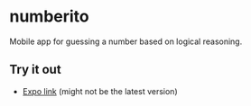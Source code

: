 # numberito

Mobile app for guessing a number based on logical reasoning.

## Try it out
- [Expo link](https://expo.io/@tozaicevas/numberito) (might not be the latest version)
